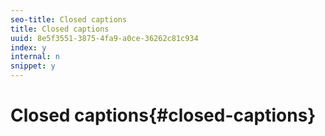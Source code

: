 ```yaml
---
seo-title: Closed captions
title: Closed captions
uuid: 8e5f3551-3875-4fa9-a0ce-36262c81c934
index: y
internal: n
snippet: y
---
```


# Closed captions{#closed-captions}

